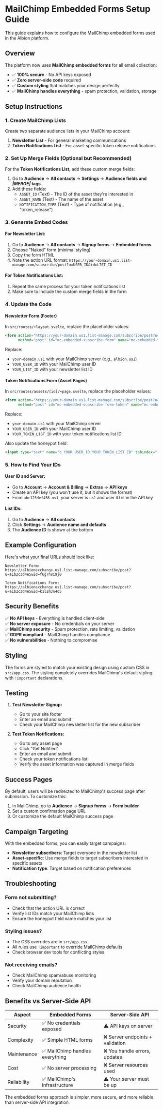 # MailChimp Embedded Forms Setup Guide

This guide explains how to configure the MailChimp embedded forms used in the Albion platform.

## Overview

The platform now uses **MailChimp embedded forms** for all email collection:
- ✅ **100% secure** - No API keys exposed
- ✅ **Zero server-side code** required
- ✅ **Custom styling** that matches your design perfectly
- ✅ **MailChimp handles everything** - spam protection, validation, storage

## Setup Instructions

### 1. Create MailChimp Lists

Create two separate audience lists in your MailChimp account:

1. **Newsletter List** - For general marketing communications
2. **Token Notifications List** - For asset-specific token release notifications

### 2. Set Up Merge Fields (Optional but Recommended)

For the **Token Notifications List**, add these custom merge fields:

1. Go to **Audience** → **All contacts** → **Settings** → **Audience fields and *|MERGE|* tags**
2. Add these fields:
   - `ASSET_ID` (Text) - The ID of the asset they're interested in
   - `ASSET_NAME` (Text) - The name of the asset
   - `NOTIFICATION_TYPE` (Text) - Type of notification (e.g., "token_release")

### 3. Generate Embed Codes

#### For Newsletter List:
1. Go to **Audience** → **All contacts** → **Signup forms** → **Embedded forms**
2. Choose "Naked" form (minimal styling)
3. Copy the form HTML
4. Note the action URL format: `https://your-domain.us1.list-manage.com/subscribe/post?u=USER_ID&id=LIST_ID`

#### For Token Notifications List:
1. Repeat the same process for your token notifications list
2. Make sure to include the custom merge fields in the form

### 4. Update the Code

#### Newsletter Form (Footer)
In `src/routes/+layout.svelte`, replace the placeholder values:

```html
<form action="https://your-domain.us1.list-manage.com/subscribe/post?u=YOUR_USER_ID&id=YOUR_LIST_ID" 
      method="post" id="mc-embedded-subscribe-form" name="mc-embedded-subscribe-form" target="_blank">
```

Replace:
- `your-domain.us1` with your MailChimp server (e.g., `albion.us1`)
- `YOUR_USER_ID` with your MailChimp user ID
- `YOUR_LIST_ID` with your newsletter list ID

#### Token Notifications Form (Asset Pages)
In `src/routes/assets/[id]/+page.svelte`, replace the placeholder values:

```html
<form action="https://your-domain.us1.list-manage.com/subscribe/post?u=YOUR_USER_ID&id=YOUR_TOKEN_LIST_ID" 
      method="post" id="mc-embedded-subscribe-form-token" name="mc-embedded-subscribe-form-token" target="_blank">
```

Replace:
- `your-domain.us1` with your MailChimp server
- `YOUR_USER_ID` with your MailChimp user ID  
- `YOUR_TOKEN_LIST_ID` with your token notifications list ID

Also update the honeypot field:
```html
<input type="text" name="b_YOUR_USER_ID_YOUR_TOKEN_LIST_ID" tabindex="-1" value="">
```

### 5. How to Find Your IDs

#### User ID and Server:
- Go to **Account** → **Account & Billing** → **Extras** → **API keys**
- Create an API key (you won't use it, but it shows the format)
- From `abc123def456-us1`, your server is `us1` and user ID is in the API key

#### List IDs:
1. Go to **Audience** → **All contacts**
2. Click **Settings** → **Audience name and defaults**
3. The **Audience ID** is shown at the bottom

## Example Configuration

Here's what your final URLs should look like:

```
Newsletter Form:
https://albionexchange.us1.list-manage.com/subscribe/post?u=a1b2c3d4e5&id=f6g7h8i9j0

Token Notifications Form:
https://albionexchange.us1.list-manage.com/subscribe/post?u=a1b2c3d4e5&id=k1l2m3n4o5
```

## Security Benefits

✅ **No API keys** - Everything is handled client-side  
✅ **No server exposure** - No credentials on your server  
✅ **MailChimp security** - Spam protection, rate limiting, validation  
✅ **GDPR compliant** - MailChimp handles compliance  
✅ **No vulnerabilities** - Nothing to compromise  

## Styling

The forms are styled to match your existing design using custom CSS in `src/app.css`. The styling completely overrides MailChimp's default styling with `!important` declarations.

## Testing

1. **Test Newsletter Signup:**
   - Go to your site footer
   - Enter an email and submit
   - Check your MailChimp newsletter list for the new subscriber

2. **Test Token Notifications:**
   - Go to any asset page
   - Click "Get Notified" 
   - Enter an email and submit
   - Check your token notifications list
   - Verify the asset information was captured in merge fields

## Success Pages

By default, users will be redirected to MailChimp's success page after submission. To customize this:

1. In MailChimp, go to **Audience** → **Signup forms** → **Form builder**
2. Set a custom confirmation page URL
3. Or customize the default MailChimp success page

## Campaign Targeting

With the embedded forms, you can easily target campaigns:

- **Newsletter subscribers**: Target everyone in the newsletter list
- **Asset-specific**: Use merge fields to target subscribers interested in specific assets
- **Notification type**: Target based on notification preferences

## Troubleshooting

### Form not submitting?
- Check that the action URL is correct
- Verify list IDs match your MailChimp lists
- Ensure the honeypot field name matches your list

### Styling issues?
- The CSS overrides are in `src/app.css`
- All rules use `!important` to override MailChimp defaults
- Check browser dev tools for conflicting styles

### Not receiving emails?
- Check MailChimp spam/abuse monitoring
- Verify your domain reputation
- Check MailChimp audience health

## Benefits vs Server-Side API

| Aspect | Embedded Forms | Server-Side API |
|--------|---------------|-----------------|
| Security | ✅ No credentials exposed | ⚠️ API keys on server |
| Complexity | ✅ Simple HTML forms | ❌ Server endpoints + validation |
| Maintenance | ✅ MailChimp handles everything | ❌ You handle errors, updates |
| Cost | ✅ No server processing | ❌ Server resources used |
| Reliability | ✅ MailChimp's infrastructure | ⚠️ Your server must be up |

The embedded forms approach is simpler, more secure, and more reliable than server-side API integration.